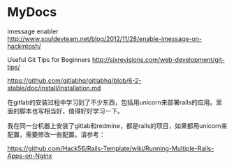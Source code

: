 MyDocs
======

imessage enabler    
http://www.souldevteam.net/blog/2012/11/28/enable-imessage-on-hackintosh/




 Useful Git Tips for Beginners
http://sixrevisions.com/web-development/git-tips/ 


https://github.com/gitlabhq/gitlabhq/blob/6-2-stable/doc/install/installation.md

在gitlab的安装过程中学习到了不少东西，包括用unicorn来部署rails的应用。里面的脚本也写相当好，值得好好学习一下。


我在同一台机器上安装了gitlab和redmine，都是rails的项目，如果都用unicorn来配置，需要修改一些配置。请参考：    

https://github.com/Hack56/Rails-Template/wiki/Running-Multiple-Rails-Apps-on-Nginx




